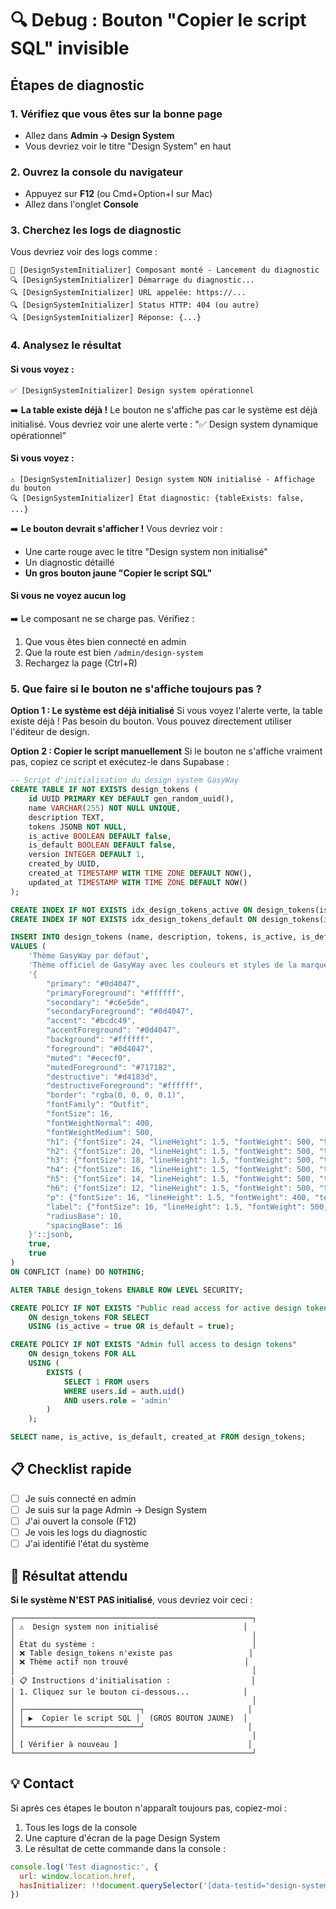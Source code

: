 # 🔍 Debug : Bouton "Copier le script SQL" invisible

## Étapes de diagnostic

### 1. Vérifiez que vous êtes sur la bonne page
- Allez dans **Admin → Design System**
- Vous devriez voir le titre "Design System" en haut

### 2. Ouvrez la console du navigateur
- Appuyez sur **F12** (ou Cmd+Option+I sur Mac)
- Allez dans l'onglet **Console**

### 3. Cherchez les logs de diagnostic
Vous devriez voir des logs comme :
```
🚀 [DesignSystemInitializer] Composant monté - Lancement du diagnostic
🔍 [DesignSystemInitializer] Démarrage du diagnostic...
🔍 [DesignSystemInitializer] URL appelée: https://...
🔍 [DesignSystemInitializer] Status HTTP: 404 (ou autre)
🔍 [DesignSystemInitializer] Réponse: {...}
```

### 4. Analysez le résultat

#### Si vous voyez :
```
✅ [DesignSystemInitializer] Design system opérationnel
```
➡️ **La table existe déjà !** Le bouton ne s'affiche pas car le système est déjà initialisé.
Vous devriez voir une alerte verte : "✅ Design system dynamique opérationnel"

#### Si vous voyez :
```
⚠️ [DesignSystemInitializer] Design system NON initialisé - Affichage du bouton
🔍 [DesignSystemInitializer] État diagnostic: {tableExists: false, ...}
```
➡️ **Le bouton devrait s'afficher !** Vous devriez voir :
- Une carte rouge avec le titre "Design system non initialisé"
- Un diagnostic détaillé
- **Un gros bouton jaune "Copier le script SQL"**

#### Si vous ne voyez aucun log
➡️ Le composant ne se charge pas. Vérifiez :
1. Que vous êtes bien connecté en admin
2. Que la route est bien `/admin/design-system`
3. Rechargez la page (Ctrl+R)

### 5. Que faire si le bouton ne s'affiche toujours pas ?

**Option 1 : Le système est déjà initialisé**
Si vous voyez l'alerte verte, la table existe déjà ! Pas besoin du bouton.
Vous pouvez directement utiliser l'éditeur de design.

**Option 2 : Copier le script manuellement**
Si le bouton ne s'affiche vraiment pas, copiez ce script et exécutez-le dans Supabase :

```sql
-- Script d'initialisation du design system GasyWay
CREATE TABLE IF NOT EXISTS design_tokens (
    id UUID PRIMARY KEY DEFAULT gen_random_uuid(),
    name VARCHAR(255) NOT NULL UNIQUE,
    description TEXT,
    tokens JSONB NOT NULL,
    is_active BOOLEAN DEFAULT false,
    is_default BOOLEAN DEFAULT false,
    version INTEGER DEFAULT 1,
    created_by UUID,
    created_at TIMESTAMP WITH TIME ZONE DEFAULT NOW(),
    updated_at TIMESTAMP WITH TIME ZONE DEFAULT NOW()
);

CREATE INDEX IF NOT EXISTS idx_design_tokens_active ON design_tokens(is_active);
CREATE INDEX IF NOT EXISTS idx_design_tokens_default ON design_tokens(is_default);

INSERT INTO design_tokens (name, description, tokens, is_active, is_default) 
VALUES (
    'Thème GasyWay par défaut',
    'Thème officiel de GasyWay avec les couleurs et styles de la marque',
    '{
        "primary": "#0d4047",
        "primaryForeground": "#ffffff",
        "secondary": "#c6e5de",
        "secondaryForeground": "#0d4047",
        "accent": "#bcdc49",
        "accentForeground": "#0d4047",
        "background": "#ffffff",
        "foreground": "#0d4047",
        "muted": "#ececf0",
        "mutedForeground": "#717182",
        "destructive": "#d4183d",
        "destructiveForeground": "#ffffff",
        "border": "rgba(0, 0, 0, 0.1)",
        "fontFamily": "Outfit",
        "fontSize": 16,
        "fontWeightNormal": 400,
        "fontWeightMedium": 500,
        "h1": {"fontSize": 24, "lineHeight": 1.5, "fontWeight": 500, "textTransform": "none", "letterSpacing": 0},
        "h2": {"fontSize": 20, "lineHeight": 1.5, "fontWeight": 500, "textTransform": "none", "letterSpacing": 0},
        "h3": {"fontSize": 18, "lineHeight": 1.5, "fontWeight": 500, "textTransform": "none", "letterSpacing": 0},
        "h4": {"fontSize": 16, "lineHeight": 1.5, "fontWeight": 500, "textTransform": "none", "letterSpacing": 0},
        "h5": {"fontSize": 14, "lineHeight": 1.5, "fontWeight": 500, "textTransform": "none", "letterSpacing": 0},
        "h6": {"fontSize": 12, "lineHeight": 1.5, "fontWeight": 500, "textTransform": "none", "letterSpacing": 0},
        "p": {"fontSize": 16, "lineHeight": 1.5, "fontWeight": 400, "textTransform": "none", "letterSpacing": 0},
        "label": {"fontSize": 16, "lineHeight": 1.5, "fontWeight": 500, "textTransform": "none", "letterSpacing": 0},
        "radiusBase": 10,
        "spacingBase": 16
    }'::jsonb,
    true,
    true
)
ON CONFLICT (name) DO NOTHING;

ALTER TABLE design_tokens ENABLE ROW LEVEL SECURITY;

CREATE POLICY IF NOT EXISTS "Public read access for active design tokens"
    ON design_tokens FOR SELECT
    USING (is_active = true OR is_default = true);

CREATE POLICY IF NOT EXISTS "Admin full access to design tokens"
    ON design_tokens FOR ALL
    USING (
        EXISTS (
            SELECT 1 FROM users
            WHERE users.id = auth.uid()
            AND users.role = 'admin'
        )
    );

SELECT name, is_active, is_default, created_at FROM design_tokens;
```

## 📋 Checklist rapide

- [ ] Je suis connecté en admin
- [ ] Je suis sur la page Admin → Design System
- [ ] J'ai ouvert la console (F12)
- [ ] Je vois les logs du diagnostic
- [ ] J'ai identifié l'état du système

## 🎯 Résultat attendu

**Si le système N'EST PAS initialisé**, vous devriez voir ceci :

```
┌─────────────────────────────────────────────────────┐
│ ⚠️  Design system non initialisé                   │
│                                                     │
│ État du système :                                   │
│ ❌ Table design_tokens n'existe pas                 │
│ ❌ Thème actif non trouvé                          │
│                                                     │
│ 📋 Instructions d'initialisation :                  │
│ 1. Cliquez sur le bouton ci-dessous...            │
│                                                     │
│ ┌──────────────────────────┐                       │
│ │ ▶️  Copier le script SQL │  (GROS BOUTON JAUNE)  │
│ └──────────────────────────┘                       │
│                                                     │
│ [ Vérifier à nouveau ]                             │
└─────────────────────────────────────────────────────┘
```

## 💡 Contact

Si après ces étapes le bouton n'apparaît toujours pas, copiez-moi :
1. Tous les logs de la console
2. Une capture d'écran de la page Design System
3. Le résultat de cette commande dans la console :
```javascript
console.log('Test diagnostic:', {
  url: window.location.href,
  hasInitializer: !!document.querySelector('[data-testid="design-system-initializer"]')
})
```
